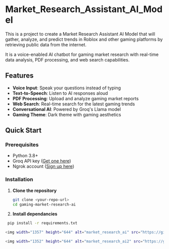 # Market_Research_Assistant_AI_Model
This is a project to create a Market Research Assistant AI Model that will gather, analyze, and predict trends in Roblox and other gaming platforms by retrieving public data from the internet.

It is a voice-enabled AI chatbot for gaming market research with real-time data analysis, PDF processing, and web search capabilities.

## Features

- **Voice Input**: Speak your questions instead of typing
- **Text-to-Speech**: Listen to AI responses aloud
- **PDF Processing**: Upload and analyze gaming market reports
- **Web Search**: Real-time search for the latest gaming trends
- **Conversational AI**: Powered by Groq's Llama model
- **Gaming Theme**: Dark theme with gaming aesthetics

## Quick Start

### Prerequisites

- Python 3.8+
- Groq API key ([Get one here](https://console.groq.com/))
- Ngrok account ([Sign up here](https://ngrok.com/))

### Installation

1. **Clone the repository**
   ```bash
   git clone <your-repo-url>
   cd gaming-market-research-ai

2. **Install dependancies**
  ```bash
   pip install -r requirements.txt

<img width="1357" height="644" alt="market_research_ai" src="https://github.com/user-attachments/assets/d2b4de38-565a-474a-af43-fb354cff3bcf" />

<img width="1352" height="644" alt="market_research_ai2" src="https://github.com/user-attachments/assets/ddb72b7b-d69d-4f0d-91bf-4a9fb7bc83c2" />
